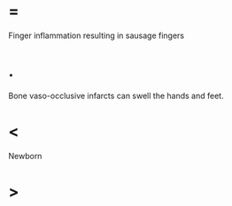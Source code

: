 # =

Finger inflammation resulting in sausage fingers

# .

Bone vaso-occlusive infarcts can swell the hands and feet.

# <

Newborn

# >
